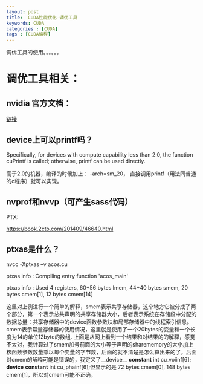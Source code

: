 ```yaml
---
layout: post
title:  CUDA性能优化-调优工具
keywords: CUDA
categories : [CUDA]
tags : [CUDA编程]
---
```


调优工具的使用。。。。。。


# 调优工具相关：



## nvidia 官方文档：

[链接](http://docs.nvidia.com/cuda/profiler-users-guide/index.html#axzz30ouNvjWo)


## device上可以printf吗？

Specifically, for devices with compute capability less than 2.0, the function cuPrintf is called;     otherwise, printf can be used directly.

高于2.0的机器，编译的时候加上： -arch=sm_20， 直接调用printf（用法同普通的c程序）就可以实现。






##  nvprof和nvvp（可产生sass代码）


PTX:

https://book.2cto.com/201409/46640.html



## ptxas是什么？

nvcc -Xptxas –v acos.cu 

ptxas info : Compiling entry function 'acos_main' 

ptxas info : Used 4 registers, 60+56 bytes lmem, 44+40 bytes smem, 20 bytes cmem[1], 12 bytes cmem[14] 

这里对上例进行一个简单的解释，smem表示共享存储器，这个地方它被分成了两个部分，第一个表示总共声明的共享存储器大小，后者表示系统在存储段中分配的数据总量：共享存储器中的device函数参数块和局部存储器中的线程索引信息。cmem表示常量存储器的使用情况，这里就是使用了一个20bytes的变量和一个长度为14的单位12byte的数组.
上面是从网上看到一个结果和对结果的的解释，感觉不太对，我计算过了smem加号前面的大小等于声明的sharememory的大小加上核函数参数数量乘以每个变量的字节数，后面的就不清楚是怎么算出来的了，后面对cmem的解释可能是错误的，我定义了__device__ __constant__ int cu_voiinf[6];        __device__ __constant__ int cu_phainf[6];但显示的是 72 bytes cmem[0], 148 bytes cmem[1]，所以对cmem可能不正确。








